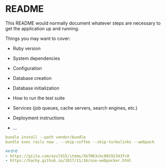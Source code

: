 # README

This README would normally document whatever steps are necessary to get the
application up and running.

Things you may want to cover:

* Ruby version

* System dependencies

* Configuration

* Database creation

* Database initialization

* How to run the test suite

* Services (job queues, cache servers, search engines, etc.)

* Deployment instructions

* ...


```yaml
bundle install --path vendor/bundle
bundle exec rails new . --skip-coffee --skip-turbolinks --webpack
```

 ```yaml
##参考
- https://qiita.com/azul915/items/5b7063cbc80192343fc0
- https://hachy.github.io/2017/11/16/use-webpacker.html 
```